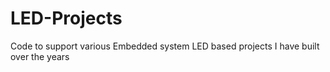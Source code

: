 # LED-Projects
Code to support various Embedded system LED based projects I have built over the years
